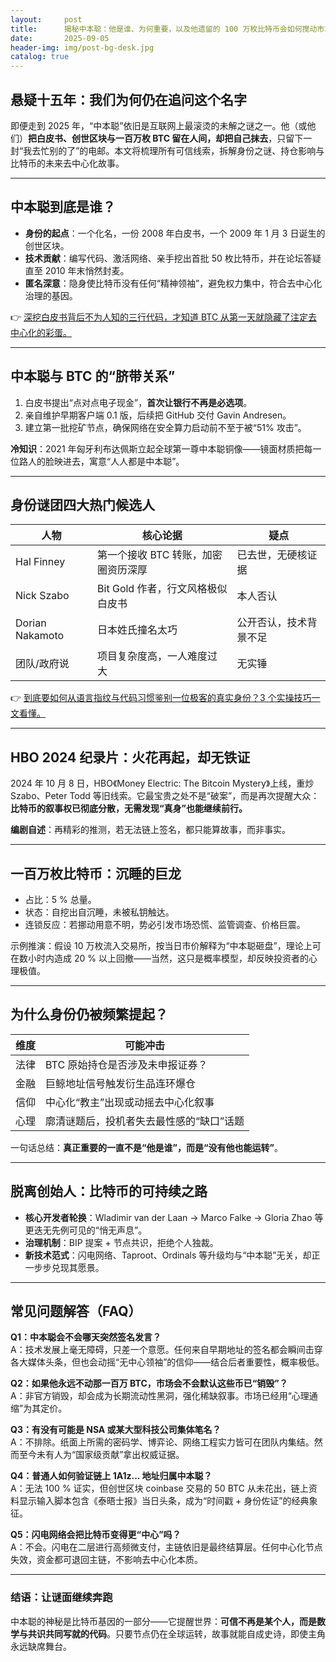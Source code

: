 ```yaml
---
layout:     post
title:      揭秘中本聪：他是谁、为何重要，以及他遗留的 100 万枚比特币会如何搅动市场？
date:       2025-09-05
header-img: img/post-bg-desk.jpg
catalog: true
---
```


## 悬疑十五年：我们为何仍在追问这个名字
即便走到 2025 年，“中本聪”依旧是互联网上最滚烫的未解之谜之一。他（或他们）**把白皮书、创世区块与一百万枚 BTC 留在人间，却把自己抹去**，只留下一封“我去忙别的了”的电邮。本文将梳理所有可信线索，拆解身份之谜、持仓影响与比特币的未来去中心化故事。

---

## 中本聪到底是谁？

- **身份的起点**：一个化名，一份 2008 年白皮书，一个 2009 年 1 月 3 日诞生的创世区块。  
- **技术贡献**：编写代码、激活网络、亲手挖出首批 50 枚比特币，并在论坛答疑直至 2010 年末悄然封麦。  
- **匿名深意**：隐身使比特币没有任何“精神领袖”，避免权力集中，符合去中心化治理的基因。

👉 [深挖白皮书背后不为人知的三行代码，才知道 BTC 从第一天就隐藏了注定去中心化的彩蛋。](https://okxdog.com/)

---

## 中本聪与 BTC 的“脐带关系”

1. 白皮书提出“点对点电子现金”，**首次让银行不再是必选项**。  
2. 亲自维护早期客户端 0.1 版，后续把 GitHub 交付 Gavin Andresen。  
3. 建立第一批挖矿节点，确保网络在安全算力启动前不至于被“51% 攻击”。

**冷知识**：2021 年匈牙利布达佩斯立起全球第一尊中本聪铜像——镜面材质把每一位路人的脸映进去，寓意“人人都是中本聪”。

---

## 身份谜团四大热门候选人

| 人物 | 核心论据 | 疑点 |
|------|----------|------|
| Hal Finney | 第一个接收 BTC 转账，加密圈资历深厚 | 已去世，无硬核证据 |
| Nick Szabo | Bit Gold 作者，行文风格极似白皮书 | 本人否认 |
| Dorian Nakamoto | 日本姓氏撞名太巧 | 公开否认，技术背景不足 |
| 团队/政府说 | 项目复杂度高，一人难度过大 | 无实锤 |

👉 [到底要如何从语言指纹与代码习惯鉴别一位极客的真实身份？3 个实操技巧一文看懂。](https://okxdog.com/)

---

## HBO 2024 纪录片：火花再起，却无铁证

2024 年 10 月 8 日，HBO《Money Electric: The Bitcoin Mystery》上线，重炒 Szabo、Peter Todd 等旧线索。它最宝贵之处不是“破案”，而是再次提醒大众：**比特币的叙事权已彻底分散，无需发现“真身”也能继续前行。**

**编剧自述**：再精彩的推测，若无法链上签名，都只能算故事，而非事实。

---

## 一百万枚比特币：沉睡的巨龙

- 占比：5 % 总量。  
- 状态：自挖出自沉睡，未被私钥触达。  
- 连锁反应：若挪动用意不明，势必引发市场恐慌、监管调查、价格巨震。

示例推演：假设 10 万枚流入交易所，按当日市价解释为“中本聪砸盘”，理论上可在数小时内造成 20 % 以上回撤——当然，这只是概率模型，却反映投资者的心理极值。

---

## 为什么身份仍被频繁提起？

| 维度 | 可能冲击 |
|------|----------|
| 法律 | BTC 原始持仓是否涉及未申报证券？ |
| 金融 | 巨鲸地址信号触发衍生品连环爆仓 |
| 信仰 | 中心化“教主”出现或动摇去中心化叙事 |
| 心理 | 廓清谜题后，投机者失去最性感的“缺口”话题 |

一句话总结：**真正重要的一直不是“他是谁”，而是“没有他也能运转”**。

---

## 脱离创始人：比特币的可持续之路

- **核心开发者轮换**：Wladimir van der Laan → Marco Falke → Gloria Zhao 等更迭无先例可见的“悄无声息”。  
- **治理机制**：BIP 提案 + 节点共识，拒绝个人独裁。  
- **新技术范式**：闪电网络、Taproot、Ordinals 等升级均与“中本聪”无关，却正一步步兑现其愿景。

---

## 常见问题解答（FAQ）

**Q1：中本聪会不会哪天突然签名发言？**  
A：技术发展上毫无障碍，只差一个意愿。任何来自早期地址的签名都会瞬间击穿各大媒体头条，但也会动摇“无中心领袖”的信仰——结合后者重要性，概率极低。

**Q2：如果他永远不动那一百万 BTC，市场会不会默认这些币已“销毁”？**  
A：非官方销毁，却会成为长期流动性黑洞，强化稀缺叙事。市场已经用“心理通缩”为其定价。

**Q3：有没有可能是 NSA 或某大型科技公司集体笔名？**  
A：不排除。纸面上所需的密码学、博弈论、网络工程实力皆可在团队内集结。然而至今未有人为“国家级贡献”拿出权威证据。

**Q4：普通人如何验证链上 1A1z... 地址归属中本聪？**  
A：无法 100 % 证实，但创世区块 coinbase 交易的 50 BTC 从未花出，链上资料显示输入脚本包含《泰晤士报》当日头条，成为“时间戳 + 身份佐证”的经典象征。

**Q5：闪电网络会把比特币变得更“中心”吗？**  
A：不会。闪电在二层进行高频微支付，主链依旧是最终结算层。任何中心化节点失效，资金都可退回主链，不影响去中心化本质。

---

### 结语：让谜面继续奔跑
中本聪的神秘是比特币基因的一部分——它提醒世界：**可信不再是某个人，而是数学与共识共同写就的代码**。只要节点仍在全球运转，故事就能自成史诗，即使主角永远缺席舞台。